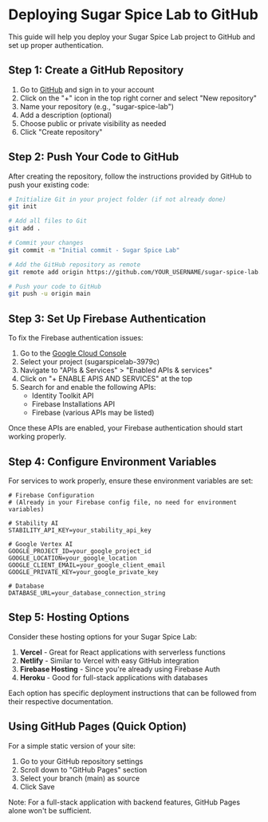 # Deploying Sugar Spice Lab to GitHub

This guide will help you deploy your Sugar Spice Lab project to GitHub and set up proper authentication.

## Step 1: Create a GitHub Repository

1. Go to [GitHub](https://github.com/) and sign in to your account
2. Click on the "+" icon in the top right corner and select "New repository"
3. Name your repository (e.g., "sugar-spice-lab")
4. Add a description (optional)
5. Choose public or private visibility as needed
6. Click "Create repository"

## Step 2: Push Your Code to GitHub

After creating the repository, follow the instructions provided by GitHub to push your existing code:

```bash
# Initialize Git in your project folder (if not already done)
git init

# Add all files to Git
git add .

# Commit your changes
git commit -m "Initial commit - Sugar Spice Lab"

# Add the GitHub repository as remote
git remote add origin https://github.com/YOUR_USERNAME/sugar-spice-lab.git

# Push your code to GitHub
git push -u origin main
```

## Step 3: Set Up Firebase Authentication

To fix the Firebase authentication issues:

1. Go to the [Google Cloud Console](https://console.cloud.google.com/)
2. Select your project (sugarspicelab-3979c)
3. Navigate to "APIs & Services" > "Enabled APIs & services"
4. Click on "+ ENABLE APIS AND SERVICES" at the top
5. Search for and enable the following APIs:
   - Identity Toolkit API
   - Firebase Installations API
   - Firebase (various APIs may be listed)

Once these APIs are enabled, your Firebase authentication should start working properly.

## Step 4: Configure Environment Variables

For services to work properly, ensure these environment variables are set:

```
# Firebase Configuration
# (Already in your Firebase config file, no need for environment variables)

# Stability AI
STABILITY_API_KEY=your_stability_api_key

# Google Vertex AI
GOOGLE_PROJECT_ID=your_google_project_id
GOOGLE_LOCATION=your_google_location
GOOGLE_CLIENT_EMAIL=your_google_client_email
GOOGLE_PRIVATE_KEY=your_google_private_key

# Database
DATABASE_URL=your_database_connection_string
```

## Step 5: Hosting Options

Consider these hosting options for your Sugar Spice Lab:

1. **Vercel** - Great for React applications with serverless functions
2. **Netlify** - Similar to Vercel with easy GitHub integration
3. **Firebase Hosting** - Since you're already using Firebase Auth
4. **Heroku** - Good for full-stack applications with databases

Each option has specific deployment instructions that can be followed from their respective documentation.

## Using GitHub Pages (Quick Option)

For a simple static version of your site:

1. Go to your GitHub repository settings
2. Scroll down to "GitHub Pages" section
3. Select your branch (main) as source
4. Click Save

Note: For a full-stack application with backend features, GitHub Pages alone won't be sufficient.